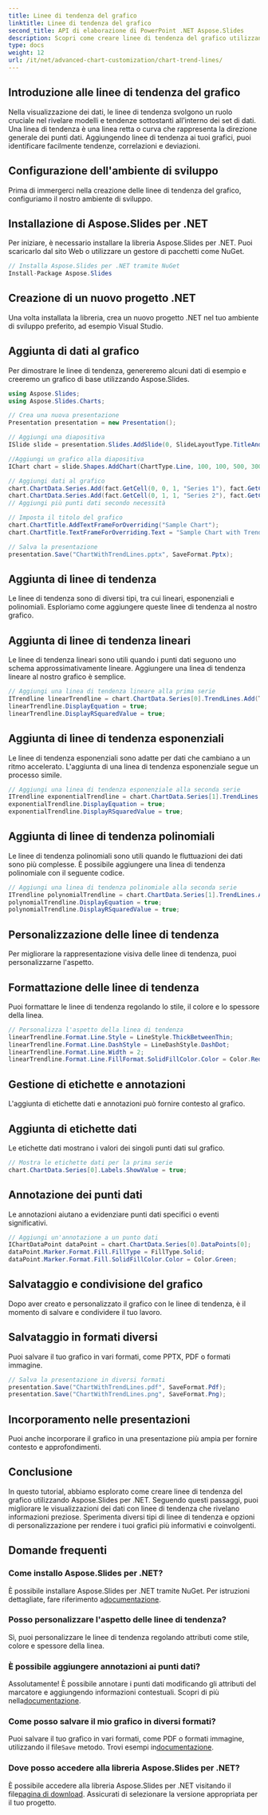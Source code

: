 ```yaml
---
title: Linee di tendenza del grafico
linktitle: Linee di tendenza del grafico
second_title: API di elaborazione di PowerPoint .NET Aspose.Slides
description: Scopri come creare linee di tendenza del grafico utilizzando Aspose.Slides per .NET. Migliora la visualizzazione dei dati con indicazioni dettagliate ed esempi di codice.
type: docs
weight: 12
url: /it/net/advanced-chart-customization/chart-trend-lines/
---
```


## Introduzione alle linee di tendenza del grafico

Nella visualizzazione dei dati, le linee di tendenza svolgono un ruolo cruciale nel rivelare modelli e tendenze sottostanti all’interno dei set di dati. Una linea di tendenza è una linea retta o curva che rappresenta la direzione generale dei punti dati. Aggiungendo linee di tendenza ai tuoi grafici, puoi identificare facilmente tendenze, correlazioni e deviazioni.

## Configurazione dell'ambiente di sviluppo

Prima di immergerci nella creazione delle linee di tendenza del grafico, configuriamo il nostro ambiente di sviluppo.

## Installazione di Aspose.Slides per .NET

Per iniziare, è necessario installare la libreria Aspose.Slides per .NET. Puoi scaricarlo dal sito Web o utilizzare un gestore di pacchetti come NuGet.

```csharp
// Installa Aspose.Slides per .NET tramite NuGet
Install-Package Aspose.Slides
```

## Creazione di un nuovo progetto .NET

Una volta installata la libreria, crea un nuovo progetto .NET nel tuo ambiente di sviluppo preferito, ad esempio Visual Studio.

## Aggiunta di dati al grafico

Per dimostrare le linee di tendenza, genereremo alcuni dati di esempio e creeremo un grafico di base utilizzando Aspose.Slides.

```csharp
using Aspose.Slides;
using Aspose.Slides.Charts;

// Crea una nuova presentazione
Presentation presentation = new Presentation();

// Aggiungi una diapositiva
ISlide slide = presentation.Slides.AddSlide(0, SlideLayoutType.TitleAndContent);

//Aggiungi un grafico alla diapositiva
IChart chart = slide.Shapes.AddChart(ChartType.Line, 100, 100, 500, 300);

// Aggiungi dati al grafico
chart.ChartData.Series.Add(fact.GetCell(0, 0, 1, "Series 1"), fact.GetCell(0, 0, 2, 20));
chart.ChartData.Series.Add(fact.GetCell(0, 1, 1, "Series 2"), fact.GetCell(0, 1, 2, 35));
// Aggiungi più punti dati secondo necessità

// Imposta il titolo del grafico
chart.ChartTitle.AddTextFrameForOverriding("Sample Chart");
chart.ChartTitle.TextFrameForOverriding.Text = "Sample Chart with Trend Lines";

// Salva la presentazione
presentation.Save("ChartWithTrendLines.pptx", SaveFormat.Pptx);
```

## Aggiunta di linee di tendenza

Le linee di tendenza sono di diversi tipi, tra cui lineari, esponenziali e polinomiali. Esploriamo come aggiungere queste linee di tendenza al nostro grafico.

## Aggiunta di linee di tendenza lineari

Le linee di tendenza lineari sono utili quando i punti dati seguono uno schema approssimativamente lineare. Aggiungere una linea di tendenza lineare al nostro grafico è semplice.

```csharp
// Aggiungi una linea di tendenza lineare alla prima serie
ITrendline linearTrendline = chart.ChartData.Series[0].TrendLines.Add(TrendlineType.Linear);
linearTrendline.DisplayEquation = true;
linearTrendline.DisplayRSquaredValue = true;
```

## Aggiunta di linee di tendenza esponenziali

Le linee di tendenza esponenziali sono adatte per dati che cambiano a un ritmo accelerato. L'aggiunta di una linea di tendenza esponenziale segue un processo simile.

```csharp
// Aggiungi una linea di tendenza esponenziale alla seconda serie
ITrendline exponentialTrendline = chart.ChartData.Series[1].TrendLines.Add(TrendlineType.Exponential);
exponentialTrendline.DisplayEquation = true;
exponentialTrendline.DisplayRSquaredValue = true;
```

## Aggiunta di linee di tendenza polinomiali

Le linee di tendenza polinomiali sono utili quando le fluttuazioni dei dati sono più complesse. È possibile aggiungere una linea di tendenza polinomiale con il seguente codice.

```csharp
// Aggiungi una linea di tendenza polinomiale alla seconda serie
ITrendline polynomialTrendline = chart.ChartData.Series[1].TrendLines.Add(TrendlineType.Polynomial, 2);
polynomialTrendline.DisplayEquation = true;
polynomialTrendline.DisplayRSquaredValue = true;
```

## Personalizzazione delle linee di tendenza

Per migliorare la rappresentazione visiva delle linee di tendenza, puoi personalizzarne l'aspetto.

## Formattazione delle linee di tendenza

Puoi formattare le linee di tendenza regolando lo stile, il colore e lo spessore della linea.

```csharp
// Personalizza l'aspetto della linea di tendenza
linearTrendline.Format.Line.Style = LineStyle.ThickBetweenThin;
linearTrendline.Format.Line.DashStyle = LineDashStyle.DashDot;
linearTrendline.Format.Line.Width = 2;
linearTrendline.Format.Line.FillFormat.SolidFillColor.Color = Color.Red;
```

## Gestione di etichette e annotazioni

L'aggiunta di etichette dati e annotazioni può fornire contesto al grafico.

## Aggiunta di etichette dati

Le etichette dati mostrano i valori dei singoli punti dati sul grafico.

```csharp
// Mostra le etichette dati per la prima serie
chart.ChartData.Series[0].Labels.ShowValue = true;
```

## Annotazione dei punti dati

Le annotazioni aiutano a evidenziare punti dati specifici o eventi significativi.

```csharp
// Aggiungi un'annotazione a un punto dati
IChartDataPoint dataPoint = chart.ChartData.Series[0].DataPoints[0];
dataPoint.Marker.Format.Fill.FillType = FillType.Solid;
dataPoint.Marker.Format.Fill.SolidFillColor.Color = Color.Green;
```

## Salvataggio e condivisione del grafico

Dopo aver creato e personalizzato il grafico con le linee di tendenza, è il momento di salvare e condividere il tuo lavoro.

## Salvataggio in formati diversi

Puoi salvare il tuo grafico in vari formati, come PPTX, PDF o formati immagine.

```csharp
// Salva la presentazione in diversi formati
presentation.Save("ChartWithTrendLines.pdf", SaveFormat.Pdf);
presentation.Save("ChartWithTrendLines.png", SaveFormat.Png);
```

## Incorporamento nelle presentazioni

Puoi anche incorporare il grafico in una presentazione più ampia per fornire contesto e approfondimenti.

## Conclusione

In questo tutorial, abbiamo esplorato come creare linee di tendenza del grafico utilizzando Aspose.Slides per .NET. Seguendo questi passaggi, puoi migliorare le visualizzazioni dei dati con linee di tendenza che rivelano informazioni preziose. Sperimenta diversi tipi di linee di tendenza e opzioni di personalizzazione per rendere i tuoi grafici più informativi e coinvolgenti.

## Domande frequenti

### Come installo Aspose.Slides per .NET?

 È possibile installare Aspose.Slides per .NET tramite NuGet. Per istruzioni dettagliate, fare riferimento a[documentazione](https://docs.aspose.com/slides/net/installation/).

### Posso personalizzare l'aspetto delle linee di tendenza?

Sì, puoi personalizzare le linee di tendenza regolando attributi come stile, colore e spessore della linea. 

### È possibile aggiungere annotazioni ai punti dati?

Assolutamente! È possibile annotare i punti dati modificando gli attributi del marcatore e aggiungendo informazioni contestuali. Scopri di più nella[documentazione](https://reference.aspose.com/slides/net/).

### Come posso salvare il mio grafico in diversi formati?

 Puoi salvare il tuo grafico in vari formati, come PDF o formati immagine, utilizzando il file`Save` metodo. Trovi esempi in[documentazione](https://reference.aspose.com/slides/net/).

### Dove posso accedere alla libreria Aspose.Slides per .NET?

 È possibile accedere alla libreria Aspose.Slides per .NET visitando il file[pagina di download](https://releases.aspose.com/slides/net/). Assicurati di selezionare la versione appropriata per il tuo progetto.